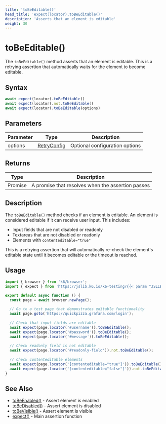 ```yaml
---
title: 'toBeEditable()'
head_title: 'expect(locator).toBeEditable()'
description: 'Asserts that an element is editable'
weight: 30
---
```


# toBeEditable()

The `toBeEditable()` method asserts that an element is editable. This is a retrying assertion that automatically waits for the element to become editable.

## Syntax

```javascript
await expect(locator).toBeEditable()
await expect(locator).not.toBeEditable()
await expect(locator).toBeEditable(options)
```

## Parameters

| Parameter | Type | Description |
| --- | --- | --- |
| options | [RetryConfig](https://grafana.com/docs/k6/<K6_VERSION>/javascript-api/jslib/k6-testing/retrying-assertions/retryconfig) | Optional configuration options |

## Returns

| Type | Description |
| --- | --- |
| Promise<void> | A promise that resolves when the assertion passes |

## Description

The `toBeEditable()` method checks if an element is editable. An element is considered editable if it can receive user input. This includes:
- Input fields that are not disabled or readonly
- Textareas that are not disabled or readonly
- Elements with `contenteditable="true"`

This is a retrying assertion that will automatically re-check the element's editable state until it becomes editable or the timeout is reached.

## Usage

```javascript
import { browser } from 'k6/browser';
import { expect } from 'https://jslib.k6.io/k6-testing/{{< param "JSLIB_TESTING_VERSION" >}}/index.js';

export default async function () {
  const page = await browser.newPage();
  
  // Go to a test page that demonstrates editable functionality
  await page.goto('https://quickpizza.grafana.com/login');
  
  // Check that input fields are editable
  await expect(page.locator('#username')).toBeEditable();
  await expect(page.locator('#password')).toBeEditable();
  await expect(page.locator('#message')).toBeEditable();
  
  // Check readonly field is not editable
  await expect(page.locator('#readonly-field')).not.toBeEditable();
  
  // Check contenteditable elements
  await expect(page.locator('[contenteditable="true"]')).toBeEditable();
  await expect(page.locator('[contenteditable="false"]')).not.toBeEditable();
}
```

## See Also

- [toBeEnabled()](https://grafana.com/docs/k6/<K6_VERSION>/javascript-api/jslib/k6-testing/retrying-assertions/tobeenabled) - Assert element is enabled
- [toBeDisabled()](https://grafana.com/docs/k6/<K6_VERSION>/javascript-api/jslib/k6-testing/retrying-assertions/tobedisabled) - Assert element is disabled
- [toBeVisible()](https://grafana.com/docs/k6/<K6_VERSION>/javascript-api/jslib/k6-testing/retrying-assertions/tobevisible) - Assert element is visible
- [expect()](https://grafana.com/docs/k6/<K6_VERSION>/javascript-api/jslib/k6-testing/expect) - Main assertion function